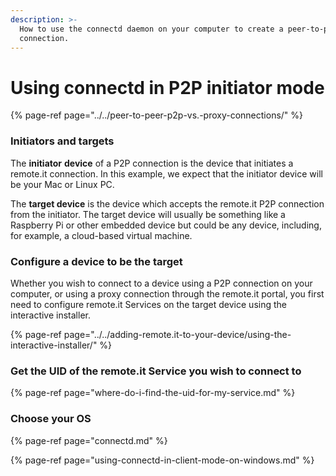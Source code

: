 ```yaml
---
description: >-
  How to use the connectd daemon on your computer to create a peer-to-peer (P2P)
  connection.
---
```


# Using connectd in P2P initiator mode

{% page-ref page="../../peer-to-peer-p2p-vs.-proxy-connections/" %}

### Initiators and targets

The **initiator** **device** of a P2P connection is the device that initiates a remote.it connection.  In this example, we expect that the initiator device will be your Mac or Linux PC.

The **target device** is the device which accepts the remote.it P2P connection from the initiator.  The target device will usually be something like a Raspberry Pi or other embedded device but could be any device, including, for example, a cloud-based virtual machine.

### Configure a device to be the target

Whether you wish to connect to a device using a P2P connection on your computer, or using a proxy connection through the remote.it portal, you first need to configure remote.it Services on the target device using the interactive installer. 

{% page-ref page="../../adding-remote.it-to-your-device/using-the-interactive-installer/" %}

### Get the UID of the remote.it Service you wish to connect to

{% page-ref page="where-do-i-find-the-uid-for-my-service.md" %}

### **Choose your OS**

{% page-ref page="connectd.md" %}

{% page-ref page="using-connectd-in-client-mode-on-windows.md" %}

